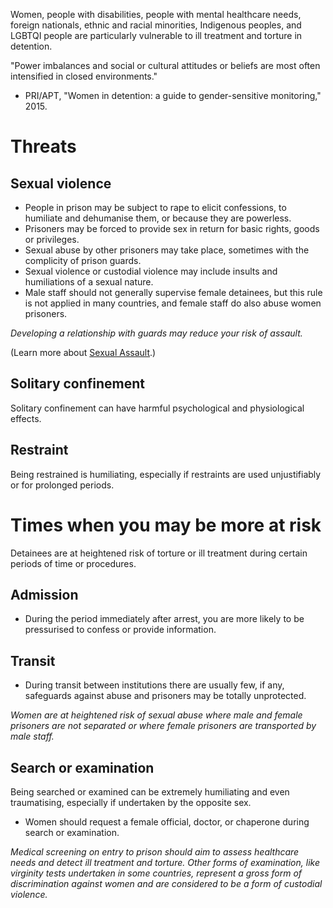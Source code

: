 [Title]: # (Discrimination and torture)
[Order]: # (3.5)

Women, people with disabilities, people with mental healthcare needs, foreign nationals, ethnic and racial minorities, Indigenous peoples, and LGBTQI people are particularly vulnerable to ill treatment
and torture in detention. 

"Power imbalances and social or 
cultural attitudes or beliefs are most often intensified in
closed environments." 

- PRI/APT, "Women in detention: a guide to gender-sensitive monitoring," 2015.  

# Threats

## Sexual violence

- People in prison may be subject to rape to elicit 
confessions, to humiliate and dehumanise them, or because 
they are powerless. 
- Prisoners may be forced to
provide sex in return for basic rights, goods or privileges. 
- Sexual abuse by other prisoners may take
place, sometimes with the complicity of prison guards. 
- Sexual violence or custodial violence may include insults and humiliations of a sexual nature. 
- Male staff should not generally supervise female detainees, but this rule is not applied
in many countries, and female staff do also abuse women prisoners. 

*Developing a relationship with guards may reduce your risk of assault.*

(Learn more about [Sexual Assault](umbrella://lesson/sexual-assault).) 

## Solitary confinement

Solitary confinement can have harmful psychological and physiological effects. 

## Restraint

Being restrained is humiliating, especially if restraints are used unjustifiably or for prolonged periods.

# Times when you may be more at risk

Detainees are at heightened risk of torture or ill treatment during certain periods of time or procedures. 

## Admission

- During the period immediately after arrest, you are more likely to be pressurised to confess or provide
information. 

## Transit

- During transit between institutions there are usually few, if any, safeguards against abuse and prisoners may be totally unprotected. 

*Women are at heightened risk of sexual abuse where male and female prisoners are not
separated or where female prisoners are transported by male staff.*  

## Search or examination

Being searched or examined can be extremely humiliating and even traumatising, especially if
undertaken by the opposite sex. 

- Women should request a female official, doctor, or chaperone during search or examination. 

*Medical screening on entry to prison should aim to assess healthcare needs and detect ill treatment and torture. Other forms of examination, like virginity tests undertaken in some countries, represent a
gross form of discrimination against women and are considered to be a form of custodial violence.*
